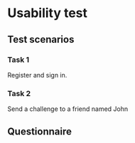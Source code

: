 # Usability test

## Test scenarios

### Task 1

Register and sign in.

### Task 2

Send a challenge to a friend named John

## Questionnaire